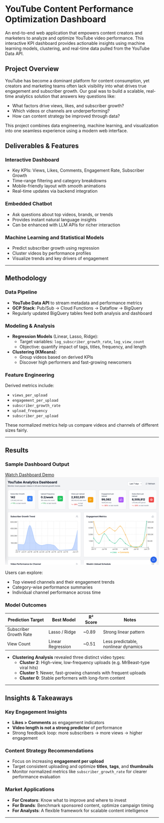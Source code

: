 # YouTube Content Performance Optimization Dashboard

An end-to-end web application that empowers content creators and marketers to analyze and optimize YouTube video performance. This interactive KPI dashboard provides actionable insights using machine learning models, clustering, and real-time data pulled from the YouTube Data API.

## Project Overview

YouTube has become a dominant platform for content consumption, yet creators and marketing teams often lack visibility into what drives true engagement and subscriber growth. Our goal was to build a scalable, real-time analytics solution that answers key questions like:

- What factors drive views, likes, and subscriber growth?
- Which videos or channels are underperforming?
- How can content strategy be improved through data?

This project combines data engineering, machine learning, and visualization into one seamless experience using a modern web interface.

## Deliverables & Features

### Interactive Dashboard
- Key KPIs: Views, Likes, Comments, Engagement Rate, Subscriber Growth
- Time-range filtering and category breakdowns
- Mobile-friendly layout with smooth animations
- Real-time updates via backend integration

### Embedded Chatbot
- Ask questions about top videos, brands, or trends
- Provides instant natural language insights
- Can be enhanced with LLM APIs for richer interaction

### Machine Learning and Statistical Models
- Predict subscriber growth using regression
- Cluster videos by performance profiles
- Visualize trends and key drivers of engagement

---

## Methodology

### Data Pipeline
- **YouTube Data API** to stream metadata and performance metrics
- **GCP Stack**: Pub/Sub → Cloud Functions → Dataflow → BigQuery
- Regularly updated BigQuery tables feed both analysis and dashboard

### Modeling & Analysis
- **Regression Models** (Linear, Lasso, Ridge):
  - Target variables: `log_subscriber_growth_rate`, `log_view_count`
  - Objective: quantify impact of tags, titles, frequency, and length
- **Clustering (KMeans)**:
  - Group videos based on derived KPIs
  - Discover high performers and fast-growing newcomers

### Feature Engineering
Derived metrics include:
- `views_per_upload`
- `engagement_per_upload`
- `subscriber_growth_rate`
- `upload_frequency`
- `subscriber_per_upload`

These normalized metrics help us compare videos and channels of different sizes fairly.

---

## Results

### Sample Dashboard Output

[Watch Dashboard Demo](website.mp4) 
[![Watch the demo](dashboard.png)](website.mp4)

Users can explore:
- Top viewed channels and their engagement trends
- Category-wise performance summaries
- Individual channel performance across time

### Model Outcomes

| Prediction Target         | Best Model        | R² Score | Notes                                  |
|--------------------------|-------------------|----------|----------------------------------------|
| Subscriber Growth Rate   | Lasso / Ridge     | ~0.89    | Strong linear pattern                  |
| View Count               | Linear Regression | ~0.51    | Less predictable, nonlinear dynamics   |

- **Clustering Analysis** revealed three distinct video types:
  - **Cluster 2**: High-view, low-frequency uploads (e.g. MrBeast-type viral hits)
  - **Cluster 1**: Newer, fast-growing channels with frequent uploads
  - **Cluster 0**: Stable performers with long-form content

---

## Insights & Takeaways

### Key Engagement Insights
- **Likes > Comments** as engagement indicators
- **Video length is not a strong predictor** of performance
- Strong feedback loop: more subscribers → more views → higher engagement

### Content Strategy Recommendations
- Focus on increasing **engagement per upload**
- Target consistent uploading and optimize **titles**, **tags**, and **thumbnails**
- Monitor normalized metrics like `subscriber_growth_rate` for clearer performance evaluation

### Market Applications
- **For Creators**: Know what to improve and where to invest
- **For Brands**: Benchmark sponsored content, optimize campaign timing
- **For Analysts**: A flexible framework for scalable content intelligence

---



